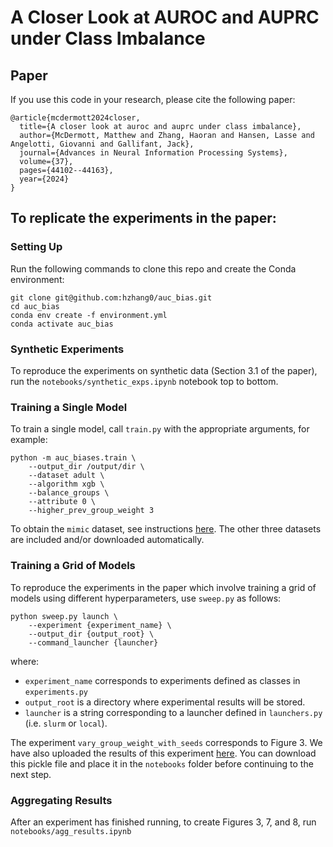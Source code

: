 # A Closer Look at AUROC and AUPRC under Class Imbalance

## Paper
If you use this code in your research, please cite the following paper:

```
@article{mcdermott2024closer,
  title={A closer look at auroc and auprc under class imbalance},
  author={McDermott, Matthew and Zhang, Haoran and Hansen, Lasse and Angelotti, Giovanni and Gallifant, Jack},
  journal={Advances in Neural Information Processing Systems},
  volume={37},
  pages={44102--44163},
  year={2024}
}
```

## To replicate the experiments in the paper:

### Setting Up

Run the following commands to clone this repo and create the Conda environment:

```
git clone git@github.com:hzhang0/auc_bias.git
cd auc_bias
conda env create -f environment.yml
conda activate auc_bias
```


### Synthetic Experiments

To reproduce the experiments on synthetic data (Section 3.1 of the paper), run the `notebooks/synthetic_exps.ipynb` notebook top to bottom.


### Training a Single Model
To train a single model, call `train.py` with the appropriate arguments, for example:

```
python -m auc_biases.train \
    --output_dir /output/dir \
    --dataset adult \
    --algorithm xgb \
    --balance_groups \
    --attribute 0 \
    --higher_prev_group_weight 3
```

To obtain the `mimic` dataset, see instructions [here](./ProcessingMIMIC.md). The other three datasets are included and/or downloaded automatically.


### Training a Grid of Models

To reproduce the experiments in the paper which involve training a grid of models using different hyperparameters, use `sweep.py` as follows:

```
python sweep.py launch \
    --experiment {experiment_name} \
    --output_dir {output_root} \
    --command_launcher {launcher} 
```

where:
- `experiment_name` corresponds to experiments defined as classes in `experiments.py`
- `output_root` is a directory where experimental results will be stored.
- `launcher` is a string corresponding to a launcher defined in `launchers.py` (i.e. `slurm` or `local`).

The experiment `vary_group_weight_with_seeds` corresponds to Figure 3. We have also uploaded the results of this experiment [here](https://www.dropbox.com/scl/fi/o5ye4d2lh02k39gsm57ze/vary_group_weight_with_seeds_res.pkl?rlkey=en20kiimzc8nunfkj4ajx8aj3&dl=0). You can download this pickle file and place it in the `notebooks` folder before continuing to the next step.

### Aggregating Results

After an experiment has finished running, to create Figures 3, 7, and 8, run `notebooks/agg_results.ipynb`
